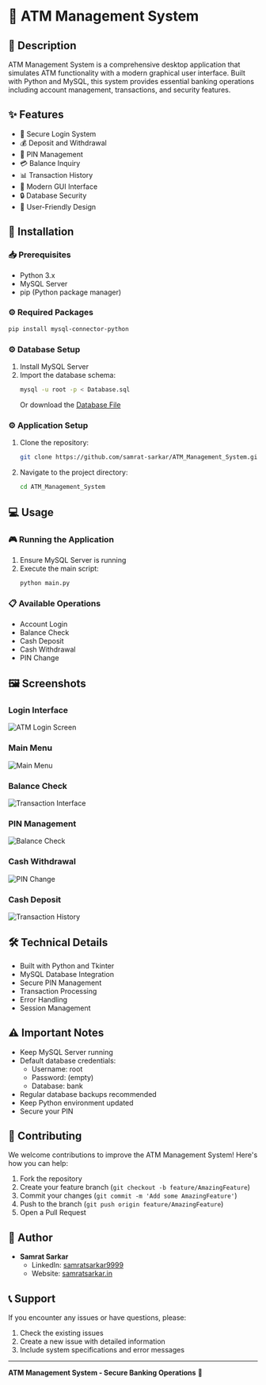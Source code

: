 # 🏦 ATM Management System

## 📝 Description
ATM Management System is a comprehensive desktop application that simulates ATM functionality with a modern graphical user interface. Built with Python and MySQL, this system provides essential banking operations including account management, transactions, and security features.

## ✨ Features
- 🔐 Secure Login System
- 💰 Deposit and Withdrawal
- 🔑 PIN Management
- 💳 Balance Inquiry
- 📊 Transaction History
- 🎨 Modern GUI Interface
- 🔒 Database Security
- 📱 User-Friendly Design

## 🚀 Installation

### 📥 Prerequisites
- Python 3.x
- MySQL Server
- pip (Python package manager)

### ⚙️ Required Packages
```bash
pip install mysql-connector-python
```

### ⚙️ Database Setup
1. Install MySQL Server
2. Import the database schema:
   ```bash
   mysql -u root -p < Database.sql
   ```
   Or download the [Database File](https://samrat-sarkar.github.io/ATM_Management_System/Database.sql)

### ⚙️ Application Setup
1. Clone the repository:
   ```bash
   git clone https://github.com/samrat-sarkar/ATM_Management_System.git
   ```

2. Navigate to the project directory:
   ```bash
   cd ATM_Management_System
   ```

## 💻 Usage

### 🎮 Running the Application
1. Ensure MySQL Server is running
2. Execute the main script:
   ```bash
   python main.py
   ```

### 📋 Available Operations
- Account Login
- Balance Check
- Cash Deposit
- Cash Withdrawal
- PIN Change

## 🖼️ Screenshots
### Login Interface
![ATM Login Screen](https://samrat-sarkar.github.io/ATM_Management_System/screenshots/1.png)

### Main Menu
![Main Menu](https://samrat-sarkar.github.io/ATM_Management_System/screenshots/2.png)

### Balance Check
![Transaction Interface](https://samrat-sarkar.github.io/ATM_Management_System/screenshots/3.png)

### PIN Management
![Balance Check](https://samrat-sarkar.github.io/ATM_Management_System/screenshots/4.png)

### Cash Withdrawal
![PIN Change](https://samrat-sarkar.github.io/ATM_Management_System/screenshots/5.png)

### Cash Deposit
![Transaction History](https://samrat-sarkar.github.io/ATM_Management_System/screenshots/6.png)

## 🛠️ Technical Details
- Built with Python and Tkinter
- MySQL Database Integration
- Secure PIN Management
- Transaction Processing
- Error Handling
- Session Management

## ⚠️ Important Notes
- Keep MySQL Server running
- Default database credentials:
  - Username: root
  - Password: (empty)
  - Database: bank
- Regular database backups recommended
- Keep Python environment updated
- Secure your PIN

## 🤝 Contributing
We welcome contributions to improve the ATM Management System! Here's how you can help:

1. Fork the repository
2. Create your feature branch (`git checkout -b feature/AmazingFeature`)
3. Commit your changes (`git commit -m 'Add some AmazingFeature'`)
4. Push to the branch (`git push origin feature/AmazingFeature`)
5. Open a Pull Request

## 👤 Author
- **Samrat Sarkar**
  - LinkedIn: [samratsarkar9999](https://www.linkedin.com/in/samratsarkar9999/)
  - Website: [samratsarkar.in](https://samratsarkar.in/)

## 📞 Support
If you encounter any issues or have questions, please:
1. Check the existing issues
2. Create a new issue with detailed information
3. Include system specifications and error messages

---

**ATM Management System - Secure Banking Operations** 🏦
